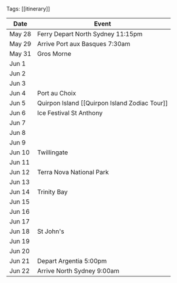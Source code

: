 
Tags: [[itinerary]]

| Date   | Event                             |
| ------ | ----------------------------------|
| May 28 | Ferry Depart North Sydney 11:15pm |
| May 29 | Arrive Port aux Basques 7:30am    |
| May 31 | Gros Morne                        |
| Jun 1  |                                   |
| Jun 2  |                                   |
| Jun 3  |                                   |
| Jun 4  | Port au Choix                     |
| Jun 5  | Quirpon Island [[Quirpon Island Zodiac Tour]]                |
| Jun 6  | Ice Festival St Anthony           |
| Jun 7  |                                   |
| Jun 8  |                                   |
| Jun 9  |                                   |
| Jun 10 | Twillingate                       |
| Jun 11 |                                   |
| Jun 12 | Terra Nova National Park          |
| Jun 13 |                                   |
| Jun 14 | Trinity Bay                       |
| Jun 15 |                                   |
| Jun 16 |                                   |
| Jun 17 |                                   |
| Jun 18 | St John's                         |
| Jun 19 |                                   |
| Jun 20 |                                   |
| Jun 21 | Depart Argentia 5:00pm            |
| Jun 22 | Arrive North Sydney 9:00am        |

